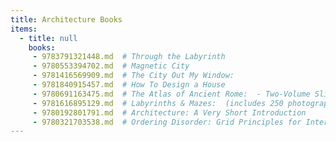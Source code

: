 ```yaml
---
title: Architecture Books
items:
  - title: null
    books:
     - 9783791321448.md  # Through the Labyrinth
     - 9780553394702.md  # Magnetic City
     - 9781416569909.md  # The City Out My Window:
     - 9781840915457.md  # How To Design a House
     - 9780691163475.md  # The Atlas of Ancient Rome:  - Two-Volume Slipcased Set
     - 9781616895129.md  # Labyrinths & Mazes:  (includes 250 photographs of ancient and modern labyrinths and mazes from around the world)
     - 9780192801791.md  # Architecture: A Very Short Introduction
     - 9780321703538.md  # Ordering Disorder: Grid Principles for Interaction Design
---
```


